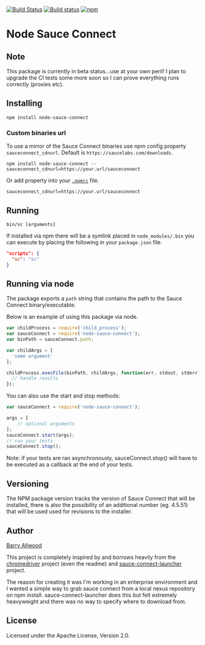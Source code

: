[![Build Status](https://travis-ci.org/ballwood/node-sauce-connect.svg?branch=master)](https://travis-ci.org/ballwood/node-sauce-connect)
[![Build status](https://ci.appveyor.com/api/projects/status/nmtio1a01a4cluvr?svg=true)](https://ci.appveyor.com/project/ballwood/node-sauce-connect)
[![npm](https://img.shields.io/npm/dt/node-sauce-connect.svg)](https://www.npmjs.com/package/node-sauce-connect)

# Node Sauce Connect

Note
-----------------------
This package is currently in beta status...use at your own peril! I plan to upgrade the CI
tests some more soon so I can prove everything runs correctly (proxies etc).

Installing
-----------------------

```shell
npm install node-sauce-connect
```

### Custom binaries url

To use a mirror of the Sauce Connect binaries use npm config property `sauceconnect_cdnurl`.
Default is `https://saucelabs.com/downloads`.

```shell
npm install node-sauce-connect --sauceconnect_cdnurl=https://your.url/sauceconnect
```

Or add property into your [`.npmrc`](https://docs.npmjs.com/files/npmrc) file.

```
sauceconnect_cdnurl=https://your.url/sauceconnect
```

Running
-------

```shell
bin/sc [arguments]
```

If installed via npm there will be a symlink placed in `node_modules/.bin`
you can execute by placing the following in your `package.json` file.

````json
"scripts": {
  "sc": "sc"
}
````

Running via node
----------------

The package exports a `path` string that contains the path to the
Sauce Connect binary/executable.

Below is an example of using this package via node.

```javascript
var childProcess = require('child_process');
var sauceConnect = require('node-sauce-connect');
var binPath = sauceConnect.path;

var childArgs = [
  'some argument'
];

childProcess.execFile(binPath, childArgs, function(err, stdout, stderr) {
  // handle results
});

```

You can also use the start and stop methods:

```javascript
var sauceConnect = require('node-sauce-connect');

args = [
	// optional arguments
];
sauceConnect.start(args);
// run your tests
sauceConnect.stop();

```
Note: if your tests are ran asynchronously, sauceConnect.stop() will have to be
executed as a callback at the end of your tests.

Versioning
----------

The NPM package version tracks the version of Sauce Connect that will be installed,
there is also the possibility of an additional number (eg. 4.5.51) that will be used 
used for revisions to the installer.

Author
------

[Barry Allwood](https://github.com/ballwood)

This project is completely inspired by and borrows heavily from the 
[chromedriver](https://github.com/giggio/node-chromedriver) project (even the readme)
and [sauce-connect-launcher](https://github.com/bermi/sauce-connect-launcher) project. 

The reason for creating it was I'm working in an enterprise environment and I wanted a 
simple way to grab sauce connect from a local nexus repository on npm install. 
sauce-connect-launcher does this but felt extremely heavyweight and there was no 
way to specify where to download from.

License
-------

Licensed under the Apache License, Version 2.0.
